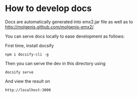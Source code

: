 # How to develop docs

Docs are automatically generated into emx2.jar file as well as to http://molgenis.github.com/molgenis-emx2/

You can serve docs locally to ease development as follows:

First time, install docsify

```aidl
npm i docsify-cli -g
```

Then you can serve the dev in this directory using

```aidl
docsify serve
```

And view the result on

```aidl
http://localhost:3000
```
